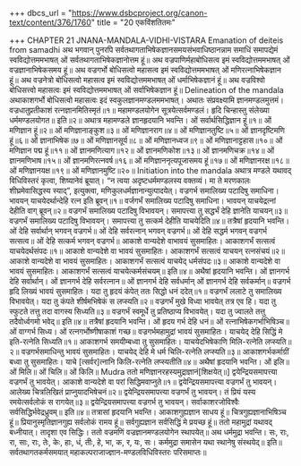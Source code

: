 +++
dbcs_url = "https://www.dsbcproject.org/canon-text/content/376/1760"
title = "20 एकविंशतितमः"

+++
CHAPTER 21
JNANA-MANDALA-VIDHI-VISTARA
Emanation of deiteis from samadhi
अथ भगवान् पुनरपि सर्वतथागताभिषेकज्ञानसमयसंभवाधिष्ठानन्नाम समाधिं समापद्येमं स्वविद्योत्तममभाषत् ओं सर्वतथागताभिषेकज्ञानोत्तम हूं॥
अथ वज्रपाणिर्महाबोधिसत्व इमं स्वविद्योत्तममभाषत् ओं वज्रज्ञानाभिषेकसमय हूं॥
अथ वज्रगर्भो बोधिसत्वो महासत्व इमं स्वविद्योत्तममभाषत् ओं मणिरत्नाभिषेकज्ञान हूं॥
अथ वज्रनेत्रो बोधिसत्वो महासत्व इमं स्वविद्योत्तममभाषत् ओं धर्माभिषेकज्ञानं हूं॥
अथ वज्रविश्वो बोधिसत्त्वो महासत्वः इमं स्वविद्योत्तममभाषत् ओं सर्वाभिषेकज्ञान हूं॥
Delineation of the mandala
अथाकाशगर्भो बोधिसत्वो महासत्वः इदं स्वकुलज्ञानमण्डलममभाषत्। 
अथातः संप्रवक्ष्यामि ज्ञानमण्डलमुत्तमं। 
वज्रधातुप्रतीकाशं रत्नज्ञानमितिस्मृतं॥१॥
महामण्डलयोगेन सूत्रयेत्सर्वमण्डलं। 
हृदि चिन्हास्तु संलेख्या धर्ममण्डलयोगत॥ इति॥२॥
अथात्र महामण्डले ज्ञानहृदयानि भवन्ति।
ओं सर्वार्थसिद्धिज्ञान हूं॥१॥
ओं मणिज्ञान हूं॥२॥
ओं मणिज्ञानाङ्कुश॥३॥
ओं मणिज्ञानराग॥४॥
ओं मणिज्ञानतुष्टि॥५॥
ओं ज्ञानदृष्टिमणि हूं॥६॥
ओं ज्ञानाभिषेक॥७॥
ओं मणिज्ञानसूर्य॥८॥
ओं मणिज्ञानध्वज॥९॥
ओं मणिज्ञानाट्टहास॥१०॥
ओं मणिज्ञान पद्म हूं॥११॥
ओं ज्ञानमणित्याग॥१२॥
ओं ज्ञानमणिकोश॥१३॥
ओं ज्ञानमणिचक्र॥१४॥
ओं ज्ञानमणिभाष॥१५॥
ओं ज्ञानमणिरत्नवर्ष॥१६॥
ओं मणिज्ञाननृत्यपूजासमय हूं॥१७॥ 
ओं मणिज्ञानरक्ष॥१८॥
ओं मणिज्ञानयक्ष॥१९॥
ओं मणिज्ञानमुष्टि॥२०॥
Initiation into the mandala
अथात्र मण्डले यथावद् विधिविस्तरं कृत्वा, शिष्यानेवं ब्रूयात्। “न त्वया अदृष्टधर्ममण्डलस्य वक्तव्यं। मा ते मरणकालः शीघ्रमेवासिद्धस्य स्याद्”, इत्युक्त्वा, मणिकुलधर्मज्ञानान्युत्पादयेत्।
वज्रगर्भ समालिख्य पटादिषु समाधिना। 
भावयन् याचयेदर्थान्देहि रत्न इति ब्रूवन्॥१॥ 
वर्जगर्भं समालिख्य पटादिषु समाधिना। 
भावयन् याचयेद्रत्नां देहीति वाग् ब्रूवन्॥२॥
वज्रगर्भं समालिख्य पटादिषु विभावयन्। 
समापत्त्या तु सद्धर्भं देहि ज्ञानेति याचयन्॥३॥
वज्रगर्भं समालिख्य पटादिषु विभावयन्। 
समापत्त्या तु सत्कर्म देहीति याचयेदिति॥४॥
तत्रैषां हृदयानि भवन्ति। 
ओं देहि सर्वार्थान् भगवन् वज्रगर्भ॥
ओं देहि सर्वरत्नान् भगवन् वज्रगर्भ॥
ओं देहि सद्धर्म भगवन् वज्रगर्भ सत्सत्व॥
ओं देहि सत्कर्म भगवन् वज्रगर्भ॥
आकाशे वान्यदेशे वाभावयं सुसमाहितः। 
आकाशगर्भं सत्सत्वं याचयेदर्थसंपदः॥१॥
आकाशे वान्यदेशे वा भावयं सुसमाहितः।
आकाशगर्भं सत्सत्वं याचयन् रत्नसंचयं॥२॥ 
आकाशे वान्यदेशे वा भावयं सुसमाहितः। 
आकाशगर्भं सत्सत्वं याचयेद् धर्मसंपदः॥३॥
आकाशे वान्यदेशे वा भावयं सुसमाहितः।
आकाशगर्भं सत्सत्वं याचयेत्कर्मसंचयम्॥ इति॥४॥
अथैषां हृदयानि भवन्ति। 
ओं ज्ञानगर्भ देहि सर्वार्थान्। 
ओं ज्ञानगर्भ देहि सर्वरत्नान॥
ओं ज्ञानगर्भ देहि सर्वधर्मान्
ओं ज्ञानगर्भ देहि सर्वकर्मान्॥
वज्रगर्भ हृदि लिख्यं भावयं सुसमाहितः। 
यदा तु हृदयं कंपेत् ततः सिद्धो धनं ददेत्॥१॥ 
वज्रगर्भं ललाटे तु समालिख्य विभावयेत्। 
यदा तु कंपते शीर्षमभिषेकं स लप्स्यति॥२॥ 
वज्रगर्भं मुखे विध्वा भावयेत् तत्र एव हि।
यदा तु स्फुटते तत्तु तदा वागस्य सिध्यति॥३॥
वज्रगर्भं स्वमूर्धे तु प्रतिष्ठाप्य विभावयेत्। 
यदा तु ज्वालते तत्तु तदैवोर्ध्वगमो भवेद्॥ इति॥४॥
तत्रैषां हृदयानि भवन्ति। 
ओं हृदय गर्भ देहि धनं॥
ओं रत्नाभिषेकगर्भाभिषिञ्च॥
ओं वाग्गर्भ सिध्य। 
ओं रत्नगर्भोष्णीषाकाशं गच्छ॥
वज्रगर्भमहामुद्रां भावयं सुसमाहितः। 
याचयेद् देहि सिद्धिं मे इति-रत्नेति सिध्यति॥१॥ 
आकाशगर्भ समयीम्बध्वा तु सुसमाहितः। 
याचयेदभिषेकाणि मिलि-रत्नेति लप्स्यति॥२॥
वज्रगर्भसमाधिन्तु भावयं सुसमाहितः।
याचयेद् देहि मे धर्म चिलि-रत्नेति लप्स्यति॥३॥
आकाशगर्भकर्माग्रीं बध्वा तु सुसमाहितः।
याचे [त्सर्वर]त्नानि किलि-रत्नेति लप्स्यतीति॥४॥
अथैषां हृदयानि भवन्ति। 
ओं इलि॥
ओं मिलि॥
ओं चिलि॥
ओं किलि॥
Mudra
ततो मणिज्ञानरहस्यमुद्राज्ञानं[शिक्षयेत्॥]
द्वयेन्द्रियसमापत्त्या वज्रगर्भं तु भावयेत्।
आकाशे वान्यदेशे वा परां सिद्धिमवाप्नुते॥१॥
द्वयेन्द्रियसमापत्त्या वज्रगर्भं तु भावयन्। 
आलेख्य चित्रलिखितं प्राप्नुयादभिषेचनं॥२॥
द्वयेन्द्रियसमापत्त्या वज्रगर्भं तु भावयन्। 
तं प्रियं यस्य रमयेत्सर्वलोकं स रागयेत्॥३॥
द्वयेन्द्रियसमापत्त्या वज्रगर्भ तु भावयन्। 
सर्वाकाशरजोविश्वैः सर्वसिद्धिर्भवेद्रध्रुवम्॥ इति॥४॥
तत्रासां हृदयानि भवन्ति। 
आकाशगुह्यज्ञान साधय हूं॥
चित्रगुह्यज्ञानाभिषिञ्च हूं॥
प्रियानुस्मृतिज्ञानगुह्य सर्वलोकं रामय हूं॥
सर्वगुह्यज्ञान सर्वसिद्धिं मे प्रयच्छ हूं॥
ततो महामुद्रां यथावद् बध्नीयात्। तादृशा एव सिद्धिः। ततो वज्रमणिं वज्रज्ञानमण्डलयोगेन स्थापयेत्॥
अथ धर्ममुद्रा भवन्ति।
सः, राः, रा, साः, राः, तेः, केः, हाः,
धं, तीः, हे, भा, क, र, यः, सः।
कर्ममुद्रा समासेन यथा स्थानेषु संस्थयेद्॥ इति॥
सर्वतथागतकर्मसमयात् महाकल्पराजाज्ज्ञान-मण्डलविधिविस्तरः परिसमाप्तः॥
